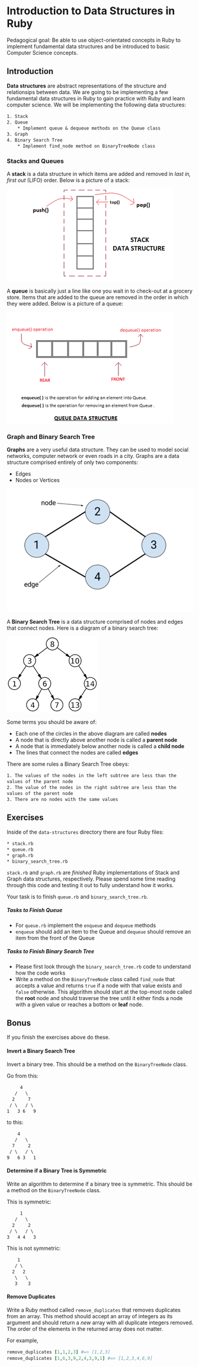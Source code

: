 # Introduction to Data Structures in Ruby

Pedagogical goal: Be able to use object-orientated concepts in Ruby to implement fundamental data structures and be introduced to basic Computer Science concepts.

## Introduction 

**Data structures** are abstract representations of the structure and relationsips between data. We are going to be implementing a few fundamental data structures in Ruby to gain practice with Ruby and learn computer science. We will be implementing the following data structures: 

    1. Stack
    2. Queue
        * Implement queue & dequeue methods on the Queue class
    3. Graph 
    4. Binary Search Tree
        * Implement find_node method on BinaryTreeNode class

### Stacks and Queues

A **stack** is a data structure in which items are added and removed in *last in, first out* (LIFO) order. Below is a picture of a stack: 

![stack](./images/stack.png)

A **queue** is basically just a line like one you wait in to check-out at a grocery store. Items that are added to the queue are removed in the order in which they were added. Below is a picture of a queue: 

![queue](./images/queue.png)

### Graph and Binary Search Tree 

**Graphs** are a very useful data structure. They can be used to model social networks, computer network or even roads in a city. Graphs are a data structure comprised entirely of only two components:

* Edges
* Nodes or Vertices

![graph](./images/graph.png)

A **Binary Search Tree** is a data structure comprised of nodes and edges that connect nodes. Here is a diagram of a binary search tree:

![binary search tree](./images/binary_search_tree.png)

Some terms you should be aware of: 

* Each one of the circles in the above diagram are called **nodes**
* A node that is directly above another node is called a **parent node**
* A node that is immediately below another node is called a **child node**
* The lines that connect the nodes are called **edges**

There are some rules a Binary Search Tree obeys:

    1. The values of the nodes in the left subtree are less than the values of the parent node
    2. The value of the nodes in the right subtree are less than the values of the parent node
    3. There are no nodes with the same values

## Exercises 

Inside of the `data-structures` directory there are four Ruby files: 

    * stack.rb
    * queue.rb
    * graph.rb
    * binary_search_tree.rb

`stack.rb` and `graph.rb` are *finished* Ruby implementations of Stack and Graph data structures, respectively. Please spend some time reading through this code and testing it out to fully understand how it works.

Your task is to finish `queue.rb` and `binary_search_tree.rb`. 
    
##### Tasks to Finish Queue 

* For `queue.rb` implement the `enqueue` and `dequeue` methods 
* `enqueue` should add an item to the Queue and `dequeue` should remove an item from the front of the Queue 

##### Tasks to Finish Binary Search Tree 

* Please first look through the `binary_search_tree.rb` code to understand how the code works 
* Write a method on the `BinaryTreeNode` class called `find_node` that 
accepts a value and returns `true` if a node with that value exists and `false` 
otherwise. This algorithm should start at the top-most node called the **root** node 
and should traverse the tree until it either finds a node with a given value or
reaches a bottom or **leaf** node.

## Bonus 

If you finish the exercises above do these. 

#### Invert a Binary Search Tree

Invert a binary tree. This should be a method on the `BinaryTreeNode` class.

Go from this: 

```
     4
   /   \
  2     7
 / \   / \
1   3 6   9
```

to this: 

```
    4
   /   \
  7     2
 / \   / \
9   6 3   1
```

#### Determine if a Binary Tree is Symmetric 

Write an algorithm to determine if a binary tree is symmetric. This should be a method on the `BinaryTreeNode` class.

This is symmetric:

```
     1
   /   \
  2     2
 / \   / \
3   4 4   3
```

This is not symmetric: 

```
    1
   / \
  2   2
   \   \
   3    3
```

#### Remove Duplicates

Write a Ruby method called `remove_duplicates` that removes duplicates from an array. This method should accept an array of integers as its argument and should return a *new* array with all duplicate integers removed. The order of the elements in the returned array does not matter.

For example, 

```ruby
remove_duplicates [1,1,2,3] #=> [1,2,3]
remove_duplicates [1,6,3,9,2,4,3,9,1] #=> [1,2,3,4,6,9]
```



